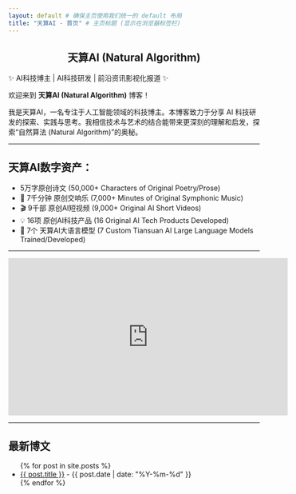 ```yaml
---
layout: default # 确保主页使用我们统一的 default 布局
title: "天算AI - 首页" # 主页标题 (显示在浏览器标签栏)
---
```


<!-- V V V 融合后的完整内容 (居中标题, 移除下方重复标识) V V V -->

<!-- 将原来的 # 天算AI... 改为居中的 H2 -->
<h2 style="text-align: center;">天算AI (Natural Algorithm)</h2>

<!-- 欢迎/介绍文字 -->
✨ AI科技博主 | AI科技研发 | 前沿资讯影视化报道 ✨

欢迎来到 **天算AI (Natural Algorithm)** 博客！

我是天算AI，一名专注于人工智能领域的科技博主。本博客致力于分享 AI 科技研发的探索、实践与思考。我相信技术与艺术的结合能带来更深刻的理解和启发，探索“自然算法 (Natural Algorithm)”的奥秘。

---

<!-- 数字资产列表 -->
## 天算AI数字资产：

*   5万字原创诗文 (50,000+ Characters of Original Poetry/Prose)
*   🎵 7千分钟 原创交响乐 (7,000+ Minutes of Original Symphonic Music)
*   🎬 9千部 原创AI短视频 (9,000+ Original AI Short Videos)
*   💡 16项 原创AI科技产品 (16 Original AI Tech Products Developed)
*   🧠 7个 天算AI大语言模型 (7 Custom Tiansuan AI Large Language Models Trained/Developed)

---

<!-- 嵌入的视频 -->
<iframe width="560" height="315" src="https://www.youtube.com/embed/iNLfbru91AA?si=BbGajTUjoRnRrFz9" title="YouTube video player" frameborder="0" allow="accelerometer; autoplay; clipboard-write; encrypted-media; gyroscope; picture-in-picture; web-share" referrerpolicy="strict-origin-when-cross-origin" allowfullscreen></iframe>

<!-- 天算AI (Natural Algorithm) <--- 确保视频下方的这行已被删除 -->

---

<!-- V V V 新增的博客文章列表部分 V V V -->
## 最新博文

<ul>
  {% for post in site.posts %}
    <li>
      <a href="{{ post.url | relative_url }}">{{ post.title }}</a>
      <span> - {{ post.date | date: "%Y-%m-%d" }}</span>
      <!-- 这里已经删除了多余的注释 -->
    </li>
  {% endfor %}
</ul>
<!-- ^ ^ ^ 新增的博客文章列表部分结束 ^ ^ ^ -->
